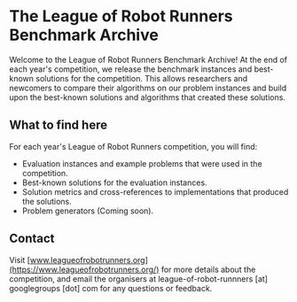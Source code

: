 # The League of Robot Runners Benchmark Archive

Welcome to the League of Robot Runners Benchmark Archive!
At the end of each year's competition, we release the benchmark instances and best-known solutions for the competition. This allows researchers and newcomers to compare their algorithms on our problem instances and build upon the best-known solutions and algorithms that created these solutions.

## What to find here

For each year's League of Robot Runners competition, you will find:
- Evaluation instances and example problems that were used in the competition.
- Best-known solutions for the evaluation instances.
- Solution metrics and cross-references to implementations that produced the solutions.
- Problem generators (Coming soon).

## Contact

Visit [www.leagueofrobotrunners.org](https://www.leagueofrobotrunners.org/) for more details about the competition, and email the organisers at league-of-robot-runnners [at] googlegroups [dot] com for any questions or feedback.

